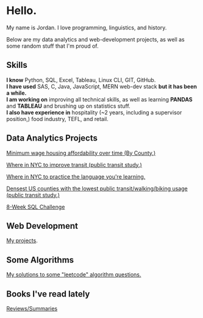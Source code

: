 # Hello.

My name is Jordan. I love programming, linguistics, and history.

Below are my data analytics and web-development projects, as well as some random stuff that I'm proud of.
## Skills
**I know** Python, SQL, Excel, Tableau, Linux CLI, GIT, GitHub. <br>
**I have used** SAS, C, Java, JavaScript, MERN web-dev stack **but it has been a while.** <br>
**I am working on** improving all technical skills, as well as learning **PANDAS** and **TABLEAU** and brushing up on statistics stuff. <br>
**I also have experience in** hospitality (~2 years, including a supervisor position,) food industry, TEFL, and retail. <br>
## Data Analytics Projects
[Minimum wage housing affordability over time (By County.)](.)

[Where in NYC to improve transit (public transit study.)]()

[Where in NYC to practice the language you're learning.]()

[Densest US counties with the lowest public transit/walking/biking usage (public transit study.)]()

[8-Week SQL Challenge](https://github.com/jmcgallia/8-week-sql-challenge/tree/main)

## Web Development

[My projects](https://github.com/jmcgallia/webdev_portfolio).

## Some Algorithms
[My solutions to some "leetcode" algorithm questions.](.)

## Books I've read lately
[Reviews/Summaries](https://github.com/jmcgallia/book_reviews/tree/main#readme)


